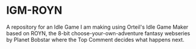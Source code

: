 # IGM-ROYN
A repository for an Idle Game I am making using Orteil's Idle Game Maker based on ROYN, the 8-bit choose-your-own-adventure fantasy webseries by Planet Bobstar where the Top Comment decides what happens next.
